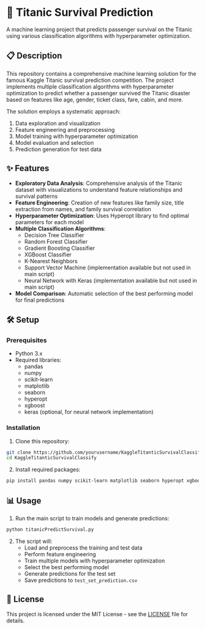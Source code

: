 # 🚢 Titanic Survival Prediction

A machine learning project that predicts passenger survival on the Titanic using various classification algorithms with hyperparameter optimization.

## 📋 Description

This repository contains a comprehensive machine learning solution for the famous Kaggle Titanic survival prediction competition. The project implements multiple classification algorithms with hyperparameter optimization to predict whether a passenger survived the Titanic disaster based on features like age, gender, ticket class, fare, cabin, and more.

The solution employs a systematic approach:
1. Data exploration and visualization
2. Feature engineering and preprocessing
3. Model training with hyperparameter optimization
4. Model evaluation and selection
5. Prediction generation for test data

## ✨ Features

- **Exploratory Data Analysis**: Comprehensive analysis of the Titanic dataset with visualizations to understand feature relationships and survival patterns
- **Feature Engineering**: Creation of new features like family size, title extraction from names, and family survival correlation
- **Hyperparameter Optimization**: Uses Hyperopt library to find optimal parameters for each model
- **Multiple Classification Algorithms**:
  - Decision Tree Classifier
  - Random Forest Classifier
  - Gradient Boosting Classifier
  - XGBoost Classifier
  - K-Nearest Neighbors
  - Support Vector Machine (implementation available but not used in main script)
  - Neural Network with Keras (implementation available but not used in main script)
- **Model Comparison**: Automatic selection of the best performing model for final predictions

## 🛠️ Setup

### Prerequisites

- Python 3.x
- Required libraries:
  - pandas
  - numpy
  - scikit-learn
  - matplotlib
  - seaborn
  - hyperopt
  - xgboost
  - keras (optional, for neural network implementation)

### Installation

1. Clone this repository:
```bash
git clone https://github.com/yourusername/KaggleTitanticSurvivalClassify.git
cd KaggleTitanticSurvivalClassify
```

2. Install required packages:
```bash
pip install pandas numpy scikit-learn matplotlib seaborn hyperopt xgboost keras
```

## 📊 Usage

1. Run the main script to train models and generate predictions:
```bash
python titanicPredictSurvival.py
```

2. The script will:
   - Load and preprocess the training and test data
   - Perform feature engineering
   - Train multiple models with hyperparameter optimization
   - Select the best performing model
   - Generate predictions for the test set
   - Save predictions to `test_set_prediction.csv`

## 📜 License

This project is licensed under the MIT License - see the [LICENSE](LICENSE) file for details.
